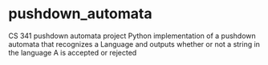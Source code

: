 # pushdown_automata
CS 341 pushdown automata project
Python implementation of a pushdown automata that recognizes a Language and outputs whether or not a string in the language A is accepted or rejected
